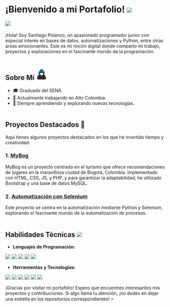 
# ¡Bienvenido a mi Portafolio! <img src="https://media.giphy.com/media/hvRJCLFzcasrR4ia7z/giphy.gif" width="35">
<img src="https://user-images.githubusercontent.com/73097560/115834477-dbab4500-a447-11eb-908a-139a6edaec5c.gif"><br><br>
¡Hola! Soy Santiago Polanco, un apasionado programador junior con especial interés en bases de datos, automatizaciones y Python, entre otras áreas emocionantes. Este es mi rincón digital donde comparto mi trabajo, proyectos y exploraciones en el fascinante mundo de la programación.
<br><br>
## Sobre Mí <picture><img src = "https://github.com/0xAbdulKhalid/0xAbdulKhalid/raw/main/assets/mdImages/about_me.gif" width = 35px></picture>


- 🎓 Graduado del SENA.
- 💼 Actualmente trabajando en Alto Colombia.
- 🌱 Siempre aprendiendo y explorando nuevas tecnologías.
<br><br>
## Proyectos Destacados 🌟

Aquí tienes algunos proyectos destacados en los que he invertido tiempo y creatividad:

### 1. [MyBog](https://github.com/SantFLY/MyBog)
MyBog es un proyecto centrado en el turismo que ofrece recomendaciones de lugares en la maravillosa ciudad de Bogotá, Colombia. Implementado con HTML, CSS, JS, y PHP, y para garantizar la adaptabilidad, he utilizado Bootstrap y una base de datos MySQL.

### 2. [Automatización con Selenium](https://github.com/SantFLY/selenium-automatizacion)
Este proyecto se centra en la automatización mediante Python y Selenium, explorando el fascinante mundo de la automatización de procesos.
<br><br>
## Habilidades Técnicas <img src="https://media2.giphy.com/media/QssGEmpkyEOhBCb7e1/giphy.gif?cid=ecf05e47a0n3gi1bfqntqmob8g9aid1oyj2wr3ds3mg700bl&rid=giphy.gif" width ="25">
- **Lenguajes de Programación:**
 <img width="52" src="https://skillicons.dev/icons?i=js">
 <img width="52" src="https://skillicons.dev/icons?i=html">
 <img width="52" src="https://skillicons.dev/icons?i=css">
 <img width="52" src="https://skillicons.dev/icons?i=python">
 <img width="52" src="https://skillicons.dev/icons?i=php">
 
- **Herramientas y Tecnologías:**<br>
 <img width="52" src="https://skillicons.dev/icons?i=mysql">
 <img width="52" src="https://skillicons.dev/icons?i=mongodb">
 <img width="52" src="https://skillicons.dev/icons?i=selenium">
 <img width="52" src="https://skillicons.dev/icons?i=bootstrap">
 <img width="52" src="https://skillicons.dev/icons?i=bootstrap">
 <img width="52" src="https://skillicons.dev/icons?i=visualstudio">

¡Gracias por visitar mi portafolio! Espero que encuentres interesantes mis proyectos y contribuciones. Si algo llama tu atención, ¡no dudes en dejar una estrella en los repositorios correspondientes! ⭐️
